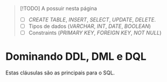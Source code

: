 >[!TODO] A possuir nesta página
>- [ ] *CREATE TABLE*, *INSERT*, *SELECT*, *UPDATE*, *DELETE*.
>- [ ] Tipos de dados (*VARCHAR*, *INT*, *DATE*, *BOOLEAN*)
>- [ ] Constraints (*PRIMARY KEY*, *FOREIGN KEY*, *NOT NULL*)
# Dominando DDL, DML e DQL
Estas cláusulas são as principais para o SQL.
